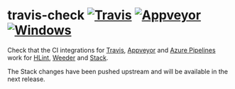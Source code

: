 # travis-check [![Travis](https://img.shields.io/travis/ndmitchell/ci-check.svg?label=Travis)](https://travis-ci.org/ndmitchell/ci-check) [![Appveyor](https://img.shields.io/appveyor/ci/ndmitchell/ci-check/master.svg?label=Appveyor)](https://ci.appveyor.com/project/ndmitchell/ci-check) [![Windows](https://img.shields.io/azure-devops/build/ndmitchell/592e1220-927b-4adb-835b-24e33b12f416/1.svg?label=Azure)](https://dev.azure.com/ndmitchell/ci-check/_build?definitionId=1)

Check that the CI integrations for [Travis](https://travis-ci.org/), [Appveyor](https://www.appveyor.com/) and [Azure Pipelines](https://azure.microsoft.com/en-gb/services/devops/pipelines/) work for [HLint](https://github.com/ndmitchell/hlint), [Weeder](https://github.com/ndmitchell/weeder) and [Stack](https://www.haskellstack.org/).

The Stack changes have been pushed upstream and will be available in the next release.
